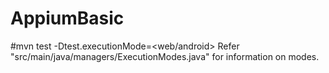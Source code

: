 # AppiumBasic

#mvn test -Dtest.executionMode=<web/android>
Refer "src/main/java/managers/ExecutionModes.java" for information on modes.